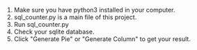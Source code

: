 1. Make sure you have python3 installed in your computer.
2. sql_counter.py is a main file of this project.
3. Run sql_counter.py
4. Check your sqlite database.
5. Click "Generate Pie" or "Generate Column" to get your result.